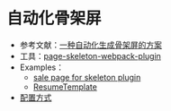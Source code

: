 # 自动化骨架屏

* 参考文献：[一种自动化生成骨架屏的方案](https://github.com/Jocs/jocs.github.io/issues/22)
* 工具：[page-skeleton-webpack-plugin](https://github.com/ElemeFE/page-skeleton-webpack-plugin)
* Examples：
    * [sale page for skeleton plugin](https://github.com/ElemeFE/page-skeleton-webpack-plugin/tree/master/examples/sale)
    * [ResumeTemplate](https://github.com/EmilyQiRabbit/ResumeTemplate)
* [配置方式](https://github.com/EmilyQiRabbit/ResumeTemplate/commit/eefb39ef56eebb23bd30bf8fc8f7e413beddbfce)
